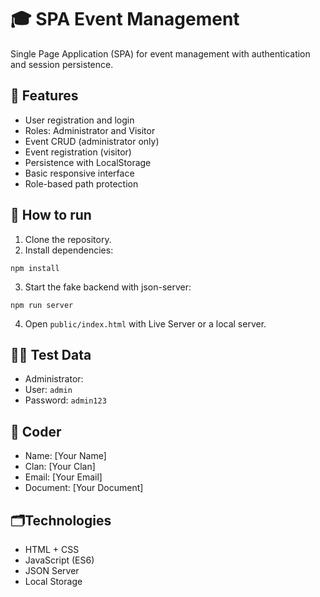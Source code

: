 # 🎓 SPA Event Management
Single Page Application (SPA) for event management with authentication and session persistence.

## 🚀 Features
- User registration and login
- Roles: Administrator and Visitor
- Event CRUD (administrator only)
- Event registration (visitor)
- Persistence with LocalStorage
- Basic responsive interface
- Role-based path protection

## 🧪 How to run
1. Clone the repository.
2. Install dependencies:
```
npm install
```
3. Start the fake backend with json-server:
```
npm run server
```
4. Open `public/index.html` with Live Server or a local server.

## 🧑‍💻 Test Data
- Administrator:
- User: `admin`
- Password: `admin123`

## 👤 Coder
- Name: [Your Name]
- Clan: [Your Clan]
- Email: [Your Email]
- Document: [Your Document]

## 🗂️Technologies
- HTML + CSS
- JavaScript (ES6)
- JSON Server
- Local Storage
